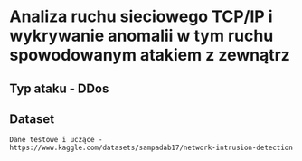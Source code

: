 # Analiza ruchu sieciowego TCP/IP i wykrywanie anomalii w tym ruchu spowodowanym atakiem z zewnątrz

## Typ ataku - DDos

## Dataset
    Dane testowe i uczące - https://www.kaggle.com/datasets/sampadab17/network-intrusion-detection
    